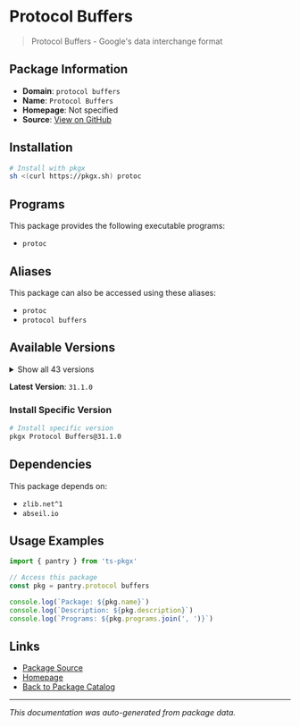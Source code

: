 # Protocol Buffers

> Protocol Buffers - Google's data interchange format

## Package Information

- **Domain**: `protocol buffers`
- **Name**: `Protocol Buffers`
- **Homepage**: Not specified
- **Source**: [View on GitHub](https://github.com/pkgxdev/pantry/tree/main/projects/protobuf.dev/package.yml)

## Installation

```bash
# Install with pkgx
sh <(curl https://pkgx.sh) protoc
```

## Programs

This package provides the following executable programs:

- `protoc`

## Aliases

This package can also be accessed using these aliases:

- `protoc`
- `protocol buffers`

## Available Versions

<details>
<summary>Show all 43 versions</summary>

- `31.1.0`, `31.0.0`, `30.2.0`, `30.1.0`, `30.0.0`
- `29.5.0`, `29.4.0`, `29.3.0`, `29.2.0`, `29.1.0`
- `29.0.0`, `28.3.0`, `28.2.0`, `28.1.0`, `28.0.0`
- `27.5.0`, `27.4.0`, `27.3.0`, `27.2.0`, `27.1.0`
- `27.0.0`, `26.1.0`, `26.0.0`, `25.8.0`, `25.7.0`
- `25.6.0`, `25.5.0`, `25.4.0`, `25.3.0`, `25.2.0`
- `25.1.0`, `25.0.0`, `24.4.0`, `24.3.0`, `24.2.0`
- `24.1.0`, `23.4.0`, `23.3.0`, `23.2.0`, `23.1.0`
- `23.0.0`, `22.5.0`, `21.12.0`

</details>

**Latest Version**: `31.1.0`

### Install Specific Version

```bash
# Install specific version
pkgx Protocol Buffers@31.1.0
```

## Dependencies

This package depends on:

- `zlib.net^1`
- `abseil.io`

## Usage Examples

```typescript
import { pantry } from 'ts-pkgx'

// Access this package
const pkg = pantry.protocol buffers

console.log(`Package: ${pkg.name}`)
console.log(`Description: ${pkg.description}`)
console.log(`Programs: ${pkg.programs.join(', ')}`)
```

## Links

- [Package Source](https://github.com/pkgxdev/pantry/tree/main/projects/protobuf.dev/package.yml)
- [Homepage](#)
- [Back to Package Catalog](../package-catalog.md)

---

*This documentation was auto-generated from package data.*

